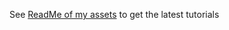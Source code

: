 See [ReadMe of my assets](https://github.com/vrnightcrawler/vrnightcrawler.github.io/tree/master/ReadMe%20of%20my%20assets) to get the latest tutorials
